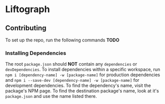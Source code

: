 # Liftograph

## Contributing
To set up the repo, run the following commands **TODO**

### Installing Dependencies
The root `package.json` should **NOT** contain any `dependencies` or `devDependencies`. To install dependencies within a specific workspace, run `npm i [dependency-name] -w [package-name]` for production dependencies and `npm i --save-dev [dependency-name] -w [package-name]` for development dependencies. To find the dependency's name, visit the package's NPM page. To find the destination package's name, look at it's `package.json` and use the name listed there.
